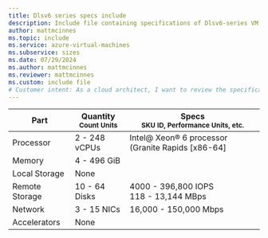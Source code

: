 ```yaml
---
title: Dlsv6 series specs include
description: Include file containing specifications of Dlsv6-series VM sizes.
author: mattmcinnes
ms.topic: include
ms.service: azure-virtual-machines
ms.subservice: sizes
ms.date: 07/29/2024
ms.author: mattmcinnes
ms.reviewer: mattmcinnes
ms.custom: include file
# Customer intent: As a cloud architect, I want to review the specifications of Dlsv6 series VM sizes, so that I can assess their suitability for my project's performance and resource requirements.
---
```


| Part | Quantity <br><sup>Count Units | Specs <br><sup>SKU ID, Performance Units, etc.  |
|---|---|---|
| Processor      | 2 - 248 vCPUs       |Intel@ Xeon® 6 processor (Granite Rapids [x86-64]                               |
| Memory         | 4 - 496 GiB          |                                  |
| Local Storage  | None           |                                |
| Remote Storage | 10 - 64 Disks    | 4000 - 396,800 IOPS <br>118 - 13,144 MBps   |
| Network        | 3 - 15 NICs          | 16,000 - 150,000 Mbps                          |
| Accelerators   | None              |                                   |
